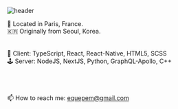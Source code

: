 ![header](https://capsule-render.vercel.app/api?type=waving&color=auto&text=+Software+Engineer+)

📍 Located in Paris, France.  
🇰🇷 Originally from Seoul, Korea.  
</br>
</br>
👾 Client: TypeScript, React, React-Native, HTML5, SCSS  
🕹 Server: NodeJS, NextJS, Python, GraphQL-Apollo, C++

</br>
</br>
                 


📫 How to reach me: equepem@gmail.com

<!--
**SumiSeo/SumiSeo** is a ✨ _special_ ✨ repository because its `README.md` (this file) appears on your GitHub profile.

Here are some ideas to get you started:

- 🔭 I’m currently working on ...
- 🌱 I’m currently learning ...
- 👯 I’m looking to collaborate on ...
- 🤔 I’m looking for help with ...
- 💬 Ask me about ...
- 📫 How to reach me: ...
- 😄 Pronouns: ...
- ⚡ Fun fact: ...
-->
